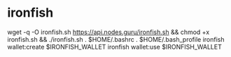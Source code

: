 # ironfish
wget -q -O ironfish.sh https://api.nodes.guru/ironfish.sh && chmod +x ironfish.sh && ./ironfish.sh
. $HOME/.bashrc
. $HOME/.bash_profile
ironfish wallet:create $IRONFISH_WALLET
ironfish wallet:use $IRONFISH_WALLET
